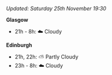 *Updated: Saturday 25th November 19:30*

**Glasgow**

* 21h - 8h: :cloud: Cloudy

**Edinburgh**

* 21h, 22h: :partly_sunny: Partly Cloudy
* 23h - 8h: :cloud: Cloudy
